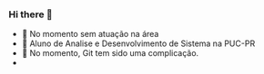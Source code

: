### Hi there 👋


- 🔭 No momento sem atuação na área
- 🌱 Aluno de Analise e Desenvolvimento de Sistema na PUC-PR
- 🤔 No momento, Git tem sido uma complicação.
- 
